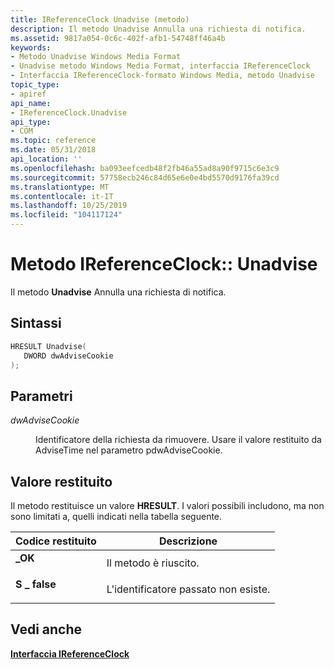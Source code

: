 ```yaml
---
title: IReferenceClock Unadvise (metodo)
description: Il metodo Unadvise Annulla una richiesta di notifica.
ms.assetid: 9817a054-0c6c-402f-afb1-54748ff46a4b
keywords:
- Metodo Unadvise Windows Media Format
- Unadvise metodo Windows Media Format, interfaccia IReferenceClock
- Interfaccia IReferenceClock-formato Windows Media, metodo Unadvise
topic_type:
- apiref
api_name:
- IReferenceClock.Unadvise
api_type:
- COM
ms.topic: reference
ms.date: 05/31/2018
api_location: ''
ms.openlocfilehash: ba093eefcedb48f2fb46a55ad8a90f9715c6e3c9
ms.sourcegitcommit: 57758ecb246c84d65e6e0e4bd5570d9176fa39cd
ms.translationtype: MT
ms.contentlocale: it-IT
ms.lasthandoff: 10/25/2019
ms.locfileid: "104117124"
---
```

# <a name="ireferenceclockunadvise-method"></a>Metodo IReferenceClock:: Unadvise

Il metodo **Unadvise** Annulla una richiesta di notifica.

## <a name="syntax"></a>Sintassi


```C++
HRESULT Unadvise(
   DWORD dwAdviseCookie
);
```



## <a name="parameters"></a>Parametri

<dl> <dt>

*dwAdviseCookie* 
</dt> <dd>

Identificatore della richiesta da rimuovere. Usare il valore restituito da AdviseTime nel parametro pdwAdviseCookie.

</dd> </dl>

## <a name="return-value"></a>Valore restituito

Il metodo restituisce un valore **HRESULT**. I valori possibili includono, ma non sono limitati a, quelli indicati nella tabella seguente.



| Codice restituito                                                                             | Descrizione                                         |
|-----------------------------------------------------------------------------------------|-----------------------------------------------------|
| <dl> <dt>**\_OK**</dt> </dl>    | Il metodo è riuscito.<br/>                    |
| <dl> <dt>**S \_ false**</dt> </dl> | L'identificatore passato non esiste.<br/> |



 

## <a name="see-also"></a>Vedi anche

<dl> <dt>

[**Interfaccia IReferenceClock**](ireferenceclock.md)
</dt> </dl>

 

 





